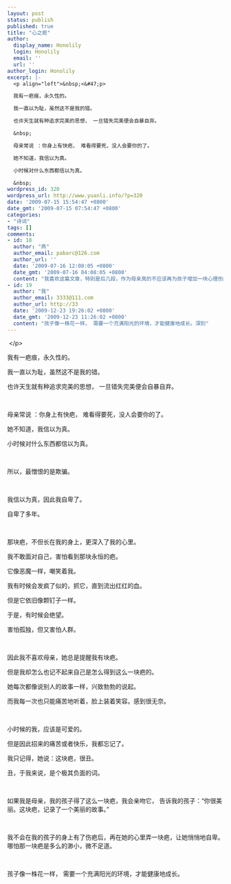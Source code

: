 ```yaml
---
layout: post
status: publish
published: true
title: "心之疤"
author:
  display_name: Honolily
  login: Honolily
  email: ''
  url: ''
author_login: Honolily
excerpt: |-
  <p align="left">&nbsp;<&#47;p>

  我有一疤痕，永久性的。

  我一直以为耻，虽然这不是我的错。

  也许天生就有种追求完美的思想， 一旦错失完美便会自暴自弃。

  &nbsp;

  母亲常说 ：你身上有快疤， 难看得要死，没人会要你的了。

  她不知道，我信以为真。

  小时候对什么东西都信以为真。

  &nbsp;
wordpress_id: 320
wordpress_url: http://www.yuanli.info/?p=320
date: '2009-07-15 15:54:47 +0800'
date_gmt: '2009-07-15 07:54:47 +0800'
categories:
- "诗词"
tags: []
comments:
- id: 18
  author: "燕"
  author_email: pabarc@126.com
  author_url: ''
  date: '2009-07-16 12:08:05 +0800'
  date_gmt: '2009-07-16 04:08:05 +0800'
  content: "我喜欢这篇文章，特别是后几段，作为母亲真的不应该再为孩子增加一块心理伤疤。"
- id: 19
  author: "我"
  author_email: 3333@111.com
  author_url: http://33
  date: '2009-12-23 19:26:02 +0800'
  date_gmt: '2009-12-23 11:26:02 +0800'
  content: "孩子像一株花一样， 需要一个充满阳光的环境，才能健康地成长。深刻"
---
```

<p align="left">&nbsp;<&#47;p></p>
<p>我有一疤痕，永久性的。</p>
<p>我一直以为耻，虽然这不是我的错。</p>
<p>也许天生就有种追求完美的思想， 一旦错失完美便会自暴自弃。</p>
<p>&nbsp;</p>
<p>母亲常说 ：你身上有快疤， 难看得要死，没人会要你的了。</p>
<p>她不知道，我信以为真。</p>
<p>小时候对什么东西都信以为真。</p>
<p>&nbsp;<a id="more"></a><a id="more-320"></a></p>
<p>所以，最憎恨的是欺骗。</p>
<p>&nbsp;</p>
<p>我信以为真，因此我自卑了。</p>
<p>自卑了多年。</p>
<p>&nbsp;</p>
<p>那块疤，不但长在我的身上，更深入了我的心里。</p>
<p>我不敢面对自己，害怕看到那块永恒的疤。</p>
<p>它像恶魔一样，嘲笑着我。</p>
<p>我有时候会发疯了似的，抓它，直到流出红红的血。</p>
<p>但是它依旧像颗钉子一样。</p>
<p>于是，有时候会绝望。</p>
<p>害怕孤独，但又害怕人群。</p>
<p>&nbsp;</p>
<p>因此我不喜欢母亲，她总是提醒我有块疤。</p>
<p>但是我却怎么也记不起来自己是怎么得到这么一块疤的。</p>
<p>她每次都像说别人的故事一样，兴致勃勃的说起。</p>
<p>而我每一次也只能痛苦地听着，脸上装着笑容。感到很无奈。</p>
<p>&nbsp;</p>
<p>小时候的我，应该是可爱的。</p>
<p>但是因此招来的痛苦或者快乐，我都忘记了。</p>
<p>我只记得，她说：这块疤，很丑。</p>
<p>丑，于我来说，是个极其负面的词。</p>
<p>&nbsp;</p>
<p>如果我是母亲，我的孩子得了这么一块疤，我会亲吻它， 告诉我的孩子：&ldquo;你很美丽。这块疤，记录了一个美丽的故事。&rdquo;</p>
<p>&nbsp;</p>
<p>我不会在我的孩子的身上有了伤疤后，再在她的心里弄一块疤，让她悄悄地自卑。哪怕那一块疤是多么的渺小，微不足道。</p>
<p>&nbsp;</p>
<p>孩子像一株花一样， 需要一个充满阳光的环境，才能健康地成长。</p>
